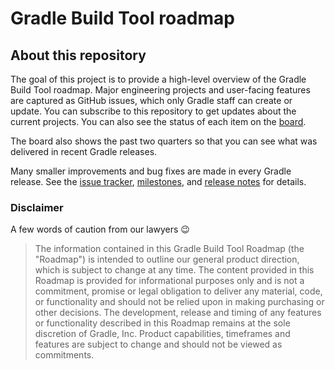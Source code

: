 # Gradle Build Tool roadmap

## About this repository

The goal of this project is to provide a high-level overview of the Gradle Build Tool roadmap. Major engineering projects and user-facing features are captured as GitHub issues, which only Gradle staff can create or update. You can subscribe to this repository to get updates about the current projects. You can also see the status of each item on the [board](https://github.com/orgs/gradle/projects/31/views/1).

The board also shows the past two quarters so that you can see what was delivered in recent Gradle releases.

Many smaller improvements and bug fixes are made in every Gradle release. See the [issue tracker](https://github.com/gradle/gradle/issues), [milestones](https://github.com/gradle/gradle/milestones), and [release notes](https://gradle.org/releases/) for details.

### Disclaimer

A few words of caution from our lawyers :wink: 

> The information contained in this Gradle Build Tool Roadmap (the "Roadmap") is intended to outline our general product direction, which is subject to change at any time. The content provided in this Roadmap is provided for informational purposes only and is not a commitment, promise or legal obligation to deliver any material, code, or functionality and should not be relied upon in making purchasing or other decisions. The development, release and timing of any features or functionality described in this Roadmap remains at the sole discretion of Gradle, Inc. Product capabilities, timeframes and features are subject to change and should not be viewed as commitments.  
